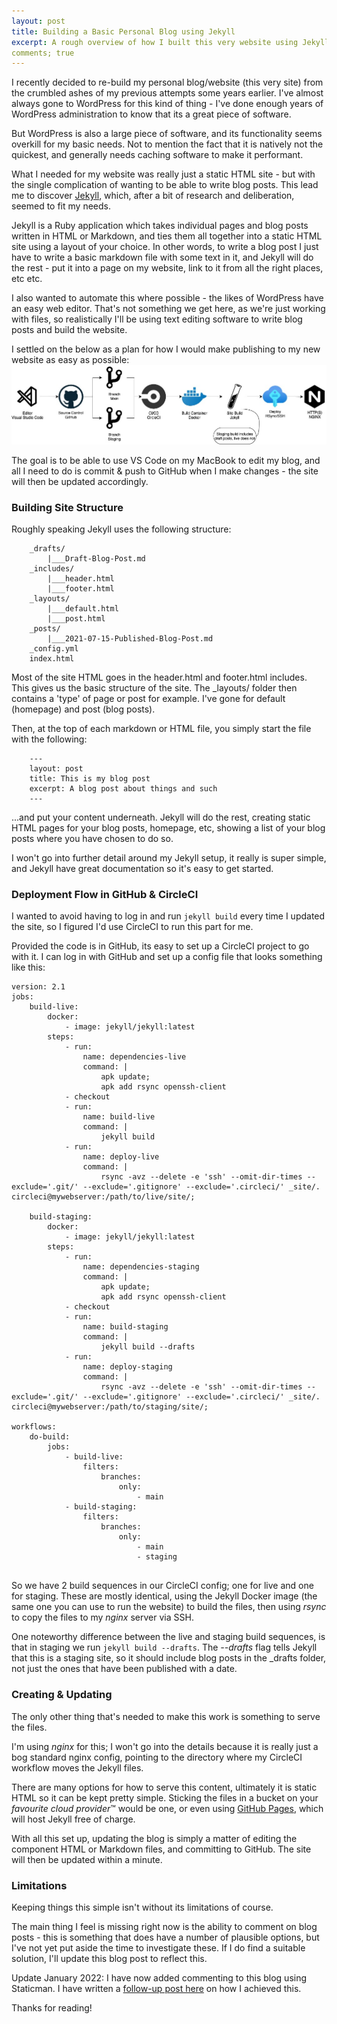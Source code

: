 ```yaml
---
layout: post
title: Building a Basic Personal Blog using Jekyll
excerpt: A rough overview of how I built this very website using Jekyll, Bootstrap, Nginx & CircleCI
comments; true
---
```


I recently decided to re-build my personal blog/website (this very site) from the crumbled ashes of my previous attempts some years earlier. I've almost always gone to WordPress for this kind of thing - I've done enough years of WordPress administration to know that its a great piece of software.

But WordPress is also a large piece of software, and its functionality seems overkill for my basic needs. Not to mention the fact that it is natively not the quickest, and generally needs caching software to make it performant.

What I needed for my website was really just a static HTML site - but with the single complication of wanting to be able to write blog posts.
This lead me to discover [Jekyll](https://jekyllrb.com/), which, after a bit of research and deliberation, seemed to fit my needs.

Jekyll is a Ruby application which takes individual pages and blog posts written in HTML or Markdown, and ties them all together into a static HTML site using a layout of your choice.
In other words, to write a blog post I just have to write a basic markdown file with some text in it, and Jekyll will do the rest - put it into a page on my website, link to it from all the right places, etc etc.

I also wanted to automate this where possible - the likes of WordPress have an easy web editor. That's not something we get here, as we're just working with files, so realistically I'll be using text editing software to write blog posts and build the website.

I settled on the below as a plan for how I would make publishing to my new website as easy as possible:
<img src="/img/blog/site-diagram.jpg" alt="Diagram of deployment flow for this website" class="post-img">

The goal is to be able to use VS Code on my MacBook to edit my blog, and all I need to do is commit & push to GitHub when I make changes - the site will then be updated accordingly.

### Building Site Structure
Roughly speaking Jekyll uses the following structure:
```
    _drafts/
        |___Draft-Blog-Post.md
    _includes/
        |___header.html
        |___footer.html
    _layouts/
        |___default.html
        |___post.html
    _posts/
        |___2021-07-15-Published-Blog-Post.md
    _config.yml
    index.html
```

Most of the site HTML goes in the header.html and footer.html includes. This gives us the basic structure of the site.
The _layouts/ folder then contains a 'type' of page or post for example. I've gone for default (homepage) and post (blog posts).

Then, at the top of each markdown or HTML file, you simply start the file with the following:
```
    ---
    layout: post
    title: This is my blog post
    excerpt: A blog post about things and such
    ---
```
...and put your content underneath. Jekyll will do the rest, creating static HTML pages for your blog posts, homepage, etc, showing a list of your blog posts where you have chosen to do so.

I won't go into further detail around my Jekyll setup, it really is super simple, and Jekyll have great documentation so it's easy to get started. 

### Deployment Flow in GitHub & CircleCI
I wanted to avoid having to log in and run ```jekyll build``` every time I updated the site, so I figured I'd use CircleCI to run this part for me.

Provided the code is in GitHub, its easy to set up a CircleCI project to go with it. I can log in with GitHub and set up a config file that looks something like this:
```
version: 2.1
jobs:
    build-live:
        docker:
            - image: jekyll/jekyll:latest
        steps:
            - run:
                name: dependencies-live
                command: |
                    apk update;
                    apk add rsync openssh-client
            - checkout
            - run:
                name: build-live
                command: |
                    jekyll build
            - run:
                name: deploy-live
                command: |
                    rsync -avz --delete -e 'ssh' --omit-dir-times --exclude='.git/' --exclude='.gitignore' --exclude='.circleci/' _site/. circleci@mywebserver:/path/to/live/site/;

    build-staging:
        docker:
            - image: jekyll/jekyll:latest
        steps:
            - run:
                name: dependencies-staging
                command: |
                    apk update;
                    apk add rsync openssh-client
            - checkout
            - run:
                name: build-staging
                command: |
                    jekyll build --drafts
            - run:
                name: deploy-staging
                command: |
                    rsync -avz --delete -e 'ssh' --omit-dir-times --exclude='.git/' --exclude='.gitignore' --exclude='.circleci/' _site/. circleci@mywebserver:/path/to/staging/site/;

workflows:
    do-build:
        jobs:
            - build-live:
                filters:
                    branches:
                        only: 
                            - main
            - build-staging:
                filters:
                    branches:
                        only:
                            - main
                            - staging


```

So we have 2 build sequences in our CircleCI config; one for live and one for staging.
These are mostly identical, using the Jekyll Docker image (the same one you can use to run the website) to build the files, then using *rsync* to copy the files to my *nginx* server via SSH.

One noteworthy difference between the live and staging build sequences, is that in staging we run ```jekyll build --drafts```. The *--drafts* flag tells Jekyll that this is a staging site, so it should include blog posts in the _drafts folder, not just the ones that have been published with a date.

### Creating & Updating
The only other thing that's needed to make this work is something to serve the files.

I'm using *nginx* for this; I won't go into the details because it is really just a bog standard nginx config, pointing to the directory where my CircleCI workflow moves the Jekyll files.

There are many options for how to serve this content, ultimately it is static HTML so it can be kept pretty simple. Sticking the files in a bucket on your *favourite cloud provider*™ would be one, or even using [GitHub Pages](https://pages.github.com/), which will host Jekyll free of charge.

With all this set up, updating the blog is simply a matter of editing the component HTML or Markdown files, and committing to GitHub. The site will then be updated within a minute.

### Limitations
Keeping things this simple isn't without its limitations of course.

The main thing I feel is missing right now is the ability to comment on blog posts - this is something that does have a number of plausible options, but I've not yet put aside the time to investigate these. If I do find a suitable solution, I'll update this blog post to reflect this.

Update January 2022: I have now added commenting to this blog using Staticman. I have written a [follow-up post here](https://www.henrycole.uk/2022/01/09/Adding-Comment-Functionality-to-My-Static-Jekyll-Blog-Using-Staticman.html) on how I achieved this.

Thanks for reading!

